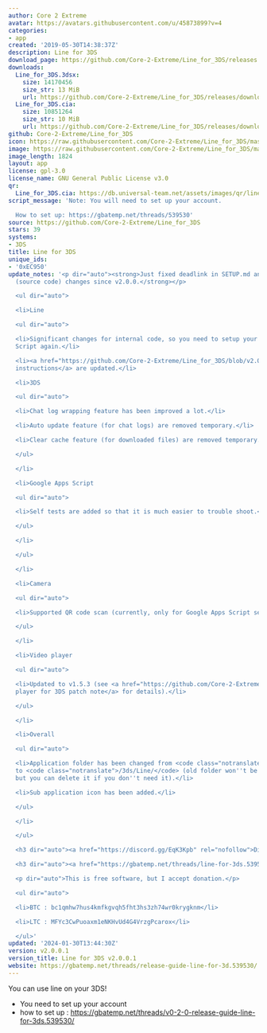 ```yaml
---
author: Core 2 Extreme
avatar: https://avatars.githubusercontent.com/u/45873899?v=4
categories:
- app
created: '2019-05-30T14:38:37Z'
description: Line for 3DS
download_page: https://github.com/Core-2-Extreme/Line_for_3DS/releases
downloads:
  Line_for_3DS.3dsx:
    size: 14170456
    size_str: 13 MiB
    url: https://github.com/Core-2-Extreme/Line_for_3DS/releases/download/v2.0.0.1/Line_for_3DS.3dsx
  Line_for_3DS.cia:
    size: 10851264
    size_str: 10 MiB
    url: https://github.com/Core-2-Extreme/Line_for_3DS/releases/download/v2.0.0.1/Line_for_3DS.cia
github: Core-2-Extreme/Line_for_3DS
icon: https://raw.githubusercontent.com/Core-2-Extreme/Line_for_3DS/master/resource/icon.png
image: https://raw.githubusercontent.com/Core-2-Extreme/Line_for_3DS/master/resource/banner.png
image_length: 1824
layout: app
license: gpl-3.0
license_name: GNU General Public License v3.0
qr:
  Line_for_3DS.cia: https://db.universal-team.net/assets/images/qr/line_for_3ds-cia.png
script_message: 'Note: You will need to set up your account.

  How to set up: https://gbatemp.net/threads/539530'
source: https://github.com/Core-2-Extreme/Line_for_3DS
stars: 39
systems:
- 3DS
title: Line for 3DS
unique_ids:
- '0xEC950'
update_notes: '<p dir="auto"><strong>Just fixed deadlink in SETUP.md and no software
  (source code) changes since v2.0.0.</strong></p>

  <ul dir="auto">

  <li>Line

  <ul dir="auto">

  <li>Significant changes for internal code, so you need to setup your Google Apps
  Script again.</li>

  <li><a href="https://github.com/Core-2-Extreme/Line_for_3DS/blob/v2.0.0.1/SETUP.md">Setup
  instructions</a> are updated.</li>

  <li>3DS

  <ul dir="auto">

  <li>Chat log wrapping feature has been improved a lot.</li>

  <li>Auto update feature (for chat logs) are removed temporary.</li>

  <li>Clear cache feature (for downloaded files) are removed temporary.</li>

  </ul>

  </li>

  <li>Google Apps Script

  <ul dir="auto">

  <li>Self tests are added so that it is much easier to trouble shoot.</li>

  </ul>

  </li>

  </ul>

  </li>

  <li>Camera

  <ul dir="auto">

  <li>Supported QR code scan (currently, only for Google Apps Script setup).</li>

  </ul>

  </li>

  <li>Video player

  <ul dir="auto">

  <li>Updated to v1.5.3 (see <a href="https://github.com/Core-2-Extreme/Video_player_for_3DS/blob/v1.5.3#v153">Video
  player for 3DS patch note</a> for details).</li>

  </ul>

  </li>

  <li>Overall

  <ul dir="auto">

  <li>Application folder has been changed from <code class="notranslate">/Line/</code>
  to <code class="notranslate">/3ds/Line/</code> (old folder won''t be deleted automatically,
  but you can delete it if you don''t need it).</li>

  <li>Sub application icon has been added.</li>

  </ul>

  </li>

  </ul>

  <h3 dir="auto"><a href="https://discord.gg/EqK3Kpb" rel="nofollow">Discord channel</a></h3>

  <h3 dir="auto"><a href="https://gbatemp.net/threads/line-for-3ds.539530" rel="nofollow">GBAtemp</a></h3>

  <p dir="auto">This is free software, but I accept donation.</p>

  <ul dir="auto">

  <li>BTC : bc1qmhw7hus4kmfkgvqh5fht3hs3zh74wr0krygknm</li>

  <li>LTC : MFYc3CwPuoaxm1eNKHvUd4G4VrzgPcarox</li>

  </ul>'
updated: '2024-01-30T13:44:30Z'
version: v2.0.0.1
version_title: Line for 3DS v2.0.0.1
website: https://gbatemp.net/threads/release-guide-line-for-3d.539530/
---
```

You can use line on your 3DS!
* You need to set up your account
* how to set up : <https://gbatemp.net/threads/v0-2-0-release-guide-line-for-3ds.539530/>